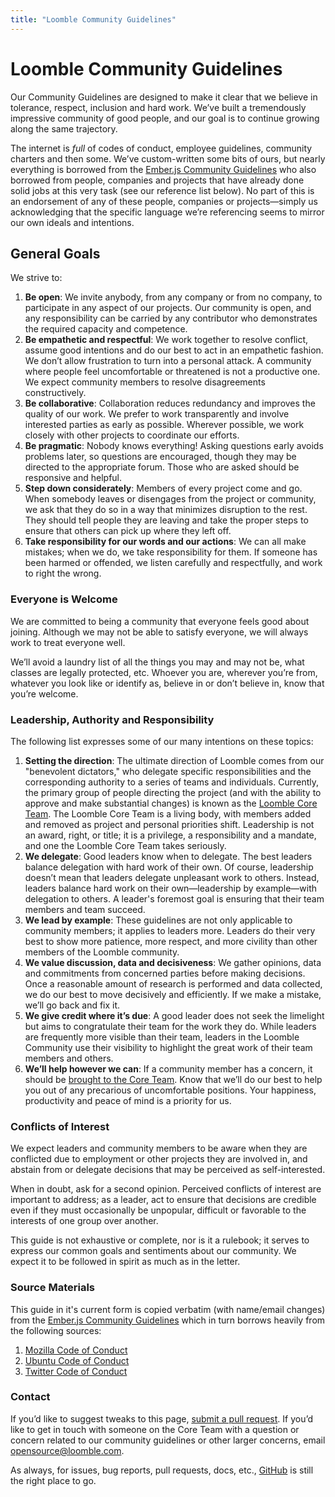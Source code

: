 ```yaml
---
title: "Loomble Community Guidelines"
---
```

<!-- spell-checker:ignore loomble, opensource, rulebook -->

# Loomble Community Guidelines

Our Community Guidelines are designed to make it clear that we believe in tolerance, respect, inclusion and hard work. We’ve built a tremendously impressive community of good people, and our goal is to continue growing along the same trajectory.


The internet is _full_ of codes of conduct, employee guidelines, community charters and then some. We’ve custom-written some bits of ours, but nearly everything is borrowed from the [Ember.js Community Guidelines](https://www.emberjs.com/guidelines/) who also borrowed from people, companies and projects that have already done solid jobs at this very task (see our reference list below). No part of this is an endorsement of any of these people, companies or projects—simply us acknowledging that the specific language we’re referencing seems to mirror our own ideals and intentions.

## General Goals

We strive to:
1. **Be open**: We invite anybody, from any company or from no company, to participate in any aspect of our projects. Our community is open, and any responsibility can be carried by any contributor who demonstrates the required capacity and competence.
2. **Be empathetic and respectful**: We work together to resolve conflict, assume good intentions and do our best to act in an empathetic fashion. We don’t allow frustration to turn into a personal attack. A community where people feel uncomfortable or threatened is not a productive one. We expect community members to resolve disagreements constructively.
3. **Be collaborative**: Collaboration reduces redundancy and improves the quality of our work. We prefer to work transparently and involve interested parties as early as possible. Wherever possible, we work closely with other projects to coordinate our efforts.
4. **Be pragmatic**: Nobody knows everything! Asking questions early avoids problems later, so questions are encouraged, though they may be directed to the appropriate forum. Those who are asked should be responsive and helpful.
5. **Step down considerately**: Members of every project come and go. When somebody leaves or disengages from the project or community, we ask that they do so in a way that minimizes disruption to the rest. They should tell people they are leaving and take the proper steps to ensure that others can pick up where they left off.
6. **Take responsibility for our words and our actions**: We can all make mistakes; when we do, we take responsibility for them. If someone has been harmed or offended, we listen carefully and respectfully, and work to right the wrong.

### Everyone is Welcome

We are committed to being a community that everyone feels good about joining. Although we may not be able to satisfy everyone, we will always work to treat everyone well.

We’ll avoid a laundry list of all the things you may and may not be, what classes are legally protected, etc. Whoever you are, wherever you’re from, whatever you look like or identify as, believe in or don’t believe in, know that you’re welcome.

### Leadership, Authority and Responsibility

The following list expresses some of our many intentions on these topics:

1. **Setting the direction**: The ultimate direction of Loomble comes from our "benevolent dictators," who delegate specific responsibilities and the corresponding authority to a series of teams and individuals. Currently, the primary group of people directing the project (and with the ability to approve and make substantial changes) is known as the [Loomble Core Team](/team). The Loomble Core Team is a living body, with members added and removed as project and personal priorities shift. Leadership is not an award, right, or title; it is a privilege, a responsibility and a mandate, and one the Loomble Core Team takes seriously.
2. **We delegate**: Good leaders know when to delegate. The best leaders balance delegation with hard work of their own. Of course, leadership doesn’t mean that leaders delegate unpleasant work to others. Instead, leaders balance hard work on their own—leadership by example—with delegation to others. A leader's foremost goal is ensuring that their team members and team succeed.
3. **We lead by example**: These guidelines are not only applicable to community members; it applies to leaders more. Leaders do their very best to show more patience, more respect, and more civility than other members of the Loomble community.
4. **We value discussion, data and decisiveness**: We gather opinions, data and commitments from concerned parties before making decisions. Once a reasonable amount of research is performed and data collected, we do our best to move decisively and efficiently. If we make a mistake, we’ll go back and fix it.
5. **We give credit where it’s due**: A good leader does not seek the limelight but aims to congratulate their team for the work they do. While leaders are frequently more visible than their team, leaders in the Loomble Community use their visibility to highlight the great work of their team members and others.
6. **We’ll help however we can**: If a community member has a concern, it should be [brought to the Core Team](mailto:opensource@loomble.com). Know that we’ll do our best to help you out of any precarious of uncomfortable positions. Your happiness, productivity and peace of mind is a priority for us.

### Conflicts of Interest

We expect leaders and community members to be aware when they are conflicted due to employment or other projects they are involved in, and abstain from or delegate decisions that may be perceived as self-interested.

When in doubt, ask for a second opinion. Perceived conflicts of interest are important to address; as a leader, act to ensure that decisions are credible even if they must occasionally be unpopular, difficult or favorable to the interests of one group over another.

This guide is not exhaustive or complete, nor is it a rulebook; it serves to express our common goals and sentiments about our community. We expect it to be followed in spirit as much as in the letter.

### Source Materials

This guide in it's current form is copied verbatim (with name/email changes) from the [Ember.js Community Guidelines](https://www.emberjs.com/guidelines/) which in turn borrows heavily from the following sources:

1. [Mozilla Code of Conduct](https://wiki.mozilla.org/Code_of_Conduct/Draft)
2. [Ubuntu Code of Conduct](http://www.ubuntu.com/about/about-ubuntu/conduct)
3. [Twitter Code of Conduct](https://github.com/twitter/code-of-conduct)


### Contact

If you’d like to suggest tweaks to this page, [submit a pull request](https://github.com/loomble/website/commits/master/pages/guidelines.md). If you’d like to get in touch with someone on the Core Team with a question or concern related to our community guidelines or other larger concerns, email [opensource@loomble.com](mailto:opensource@loomble.com).

As always, for issues, bug reports, pull requests, docs, etc., [GitHub](https://github.com/loomble) is still the right place to go.
